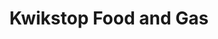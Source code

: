 ---
title: "Kwikstop Food and Gas"
url: /west-palm-beach/kwikstop-food-and-gas/
shop: Lebensmittel
---